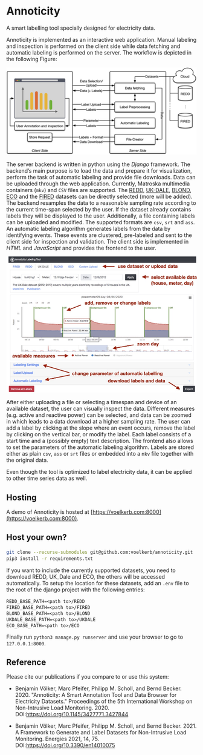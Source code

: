 # Annoticity

A smart labelling tool specially designed for electricity data.


Annoticity is implemented as an interactive web application. Manual labeling and inspection is performed on the client side while data fetching and automatic labeling is performed on the server. The workflow is depicted in the following Figure:

<img src="/docu/figures/flow.jpg">

The server backend is written in python using the _Django_ framework. The backend’s main purpose is to load the data and prepare it for visualization, perform the task of automatic labeling and provide file downloads. Data can be uploaded through the web application. Currently, Matroska multimedia containers (```mkv```) and ```CSV``` files are supported. The [REDD](http://redd.csail.mit.edu), [UK-DALE](https://data.ukedc.rl.ac.uk/browse/edc/efficiency/residential/EnergyConsumption/Domestic/UK-DALE-2017/ReadMe_DALE-2017.html), [BLOND](https://mediatum.ub.tum.de/1375836), [ECO](https://www.vs.inf.ethz.ch/res/show.html?what=eco-data) and the [FIRED](https://github.com/voelkerb/FIRED_dataset_helper) datasets can be directly selected (more will be added). The backend resamples the data to a reasonable sampling rate according to the current time-span selected by the user. If the dataset already contains labels they will be displayed to the user. Additionally, a file containing labels can be uploaded and modified. The supported formats are ```csv```, ```srt``` and ```ass```. An automatic labeling algorithm generates labels from the data by identifying events. These events are clustered, pre-labeled and sent to the client side for inspection and validation.
The client side is implemented in _HTML_ and _JavaScript_ and provides the frontend to the user. 

<img src="/docu/figures/gui.jpg">

After either uploading a file or selecting a timespan and device of an available dataset, the user can visually inspect the data. Different measures (e.g. active and reactive power) can be selected, and data can be zoomed in which leads to a data download at a higher sampling rate. The user can add a label by clicking at the slope where an event occurs, remove the label by clicking on the vertical bar, or modify the label. Each label consists of a start time and a (possibly empty) text description. The frontend also allows to set the parameters of the automatic labeling algorithm. Labels are stored either as plain ```csv```, ```ass``` or ```srt``` files or embedded into a ```mkv``` file together with the original data.

Even though the tool is optimized to label electricity data, it can be applied to other time series data as well.

## Hosting
A demo of Annoticity is hosted at [https://voelkerb.com:8000](https://voelkerb.com:8000).

## Host your own?
```bash
git clone --recurse-submodules git@github.com:voelkerb/annoticity.git
pip3 install -r requirements.txt
```
If you want to include the currently supported datasets, you need to download REDD, UK_Dale and ECO, the others will be accessed automatically.
To setup the location for these datasets, add an `.env` file to the root of the django project with the following entries:
```
REDD_BASE_PATH=<path to>/REDD
FIRED_BASE_PATH=<path to>/FIRED
BLOND_BASE_PATH=<path to>/BLOND
UKDALE_BASE_PATH=<path to>/UKDALE
ECO_BASE_PATH=<path to>/ECO
```
Finally run `python3 manage.py runserver` and use your browser to go to `127.0.0.1:8000`.


## Reference

Please cite our publications if you compare to or use this system:

* Benjamin Völker, Marc Pfeifer, Philipp M. Scholl, and Bernd Becker. 2020. "Annoticity: A Smart Annotation Tool and Data Browser for Electricity Datasets." Proceedings of the 5th International Workshop on Non-Intrusive Load Monitoring. 2020. DOI:https://doi.org/10.1145/3427771.3427844

* Benjamin Völker, Marc Pfeifer, Philipp M. Scholl, and Bernd Becker. 2021. A Framework to Generate and Label Datasets for Non-Intrusive Load Monitoring. Energies 2021, 14, 75. DOI:https://doi.org/10.3390/en14010075
